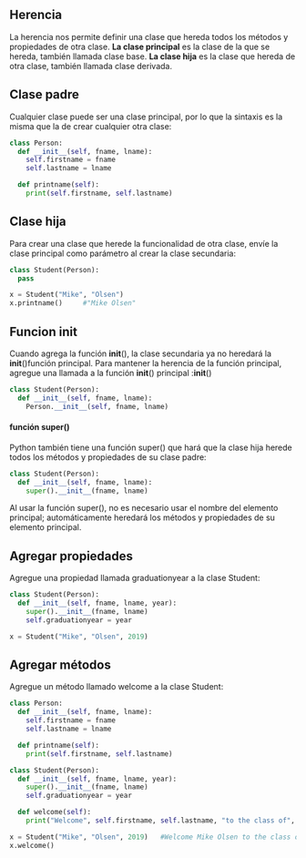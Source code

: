## Herencia
La herencia nos permite definir una clase que hereda todos los métodos y propiedades de otra clase.
**La clase principal** es la clase de la que se hereda, también llamada clase base.
**La clase hija** es la clase que hereda de otra clase, también llamada clase derivada.

## Clase padre
Cualquier clase puede ser una clase principal, por lo que la sintaxis es la misma que la de crear cualquier otra clase:
```python		
class Person:
  def __init__(self, fname, lname):
    self.firstname = fname
    self.lastname = lname

  def printname(self):
    print(self.firstname, self.lastname)
```
## Clase hija
Para crear una clase que herede la funcionalidad de otra clase, envíe la clase principal como parámetro al crear la clase secundaria:
```python		
class Student(Person):
  pass

x = Student("Mike", "Olsen")
x.printname()     #"Mike Olsen"
```
## Funcion __init__
Cuando agrega la función __init__(), la clase secundaria ya no heredará la __init__()función principal.
Para mantener la herencia de la función principal, agregue una llamada a la función __init__() principal :__init__()
```python		
class Student(Person):
  def __init__(self, fname, lname):
    Person.__init__(self, fname, lname)
```
#### función super()
Python también tiene una función super() que hará que la clase hija herede todos los métodos y propiedades de su clase padre:
```python		
class Student(Person):
  def __init__(self, fname, lname):
    super().__init__(fname, lname)
```
Al usar la función super(), no es necesario usar el nombre del elemento principal; automáticamente heredará los métodos y propiedades de su elemento principal.

## Agregar propiedades
Agregue una propiedad llamada graduationyear a la clase Student:
```python		
class Student(Person):
  def __init__(self, fname, lname, year):
    super().__init__(fname, lname)
    self.graduationyear = year

x = Student("Mike", "Olsen", 2019)
```
## Agregar métodos
Agregue un método llamado welcome a la clase Student:
```python		
class Person:
  def __init__(self, fname, lname):
    self.firstname = fname
    self.lastname = lname

  def printname(self):
    print(self.firstname, self.lastname)

class Student(Person):
  def __init__(self, fname, lname, year):
    super().__init__(fname, lname)
    self.graduationyear = year

  def welcome(self):
    print("Welcome", self.firstname, self.lastname, "to the class of", self.graduationyear)

x = Student("Mike", "Olsen", 2019)   #Welcome Mike Olsen to the class of 2019
x.welcome()
```